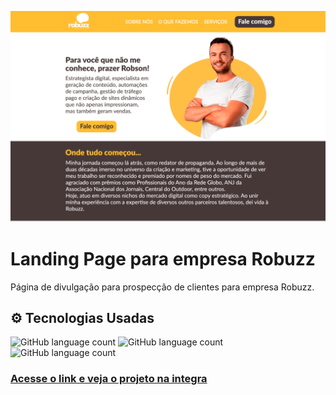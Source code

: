 ![Imagem mostrando um preview do projeto desenvolvido da landing page](./assets/preview.png)

# Landing Page para empresa Robuzz
Página de divulgação para prospecção de clientes para empresa Robuzz.

## ⚙️ Tecnologias Usadas
![GitHub language count](https://img.shields.io/badge/HTML-239120?style=for-the-badge&logo=html5&logoColor=white)
![GitHub language count](https://img.shields.io/badge/CSS-239120?&style=for-the-badge&logo=css3&logoColor=white)
![GitHub language count](https://img.shields.io/badge/JS-239120?&style=for-the-badge&logo=css3&logoColor=white)

### [Acesse o link e veja o projeto na integra](https://robuzz.netlify.app/)